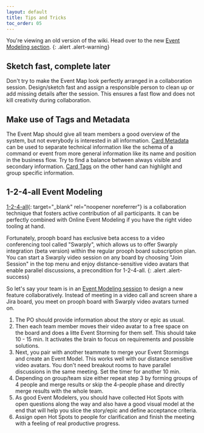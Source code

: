 ```yaml
---
layout: default
title: Tips and Tricks
toc_order: 05
---
```


You're viewing an old version of the wiki. Head over to the new [Event Modeling section]({{site.baseUrl}}/event_modeling/tips-and-tricks.html).
{: .alert .alert-warning}

## Sketch fast, complete later

Don't try to make the Event Map look perfectly arranged in a collaboration session. Design/sketch fast and assign a responsible person to clean up or add missing details after the session.
This ensures a fast flow and does not kill creativity during collaboration.

## Make use of Tags and Metadata

The Event Map should give all team members a good overview of the system, but not everybody is interested in all information. [Card Metadata]({{site.baseUrl}}/board_workspace/Metadata.html)
can be used to separate technical information like the schema of a command or event from more general information like its name and position in the business flow.
Try to find a balance between always visible and secondary information. [Card Tags]({{site.baseUrl}}/board_workspace/Cards.html#tagging) on the other hand can highlight and group specific information.

## 1-2-4-all Event Modeling

[1-2-4-all](https://www.liberatingstructures.com/1-1-2-4-all/){: target="_blank" rel="noopener noreferrer"} is a collaboration technique that fosters active contribution of all participants.
It can be perfectly combined with Online Event Modeling if you have the right video tooling at hand.

Fortunately, prooph board has exclusive beta access to a video conferencing tool called "Swarply", which allows us to offer Swarply integration (beta version) within the regular prooph board subscription plan.
You can start a Swarply video session on any board by choosing "Join Session" in the top menu and enjoy distance-sensitive video avatars that enable parallel discussions, a precondition for 1-2-4-all.
{: .alert .alert-success}

So let's say your team is in an [Event Modeling session]({{site.baseurl}}/event_modeling/how-to.html#phase-ii-event-modeling-design) to design a new feature collaboratively.
Instead of meeting in a video call and screen share a Jira board, you meet on prooph board with Swarply video avatars turned on.

1. The PO should provide information about the story or epic as usual.
2. Then each team member moves their video avatar to a free space on the board and does a litte Event Storming for them self. This should take 10 - 15 min. It activates the brain to focus on requirements and possible solutions.
3. Next, you pair with another teammate to merge your Event Stormings and create an Event Model. This works well with our distance sensitive video avatars. You don't need breakout rooms to have parallel discussions in the same meeting. Set the timer for another 10 min.
4. Depending on group/team size either repeat step 3 by forming groups of 4 people and merge results or skip the 4-people phase and directly merge results with the whole team.
5. As good Event Modelers, you should have collected Hot Spots with open questions along the way and also have a good visual model at the end that will help you slice the story/epic and define acceptance criteria.
6. Assign open Hot Spots to people for clarification and finish the meeting with a feeling of real productive progress.
